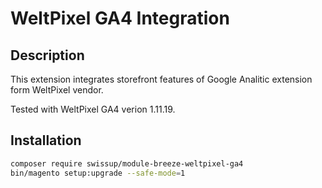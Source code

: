 # WeltPixel GA4 Integration

## Description

This extension integrates storefront features of Google Analitic extension form WeltPixel vendor.

Tested with WeltPixel GA4 verion 1.11.19.

## Installation

```bash
composer require swissup/module-breeze-weltpixel-ga4
bin/magento setup:upgrade --safe-mode=1
```
